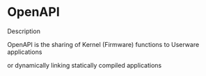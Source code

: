 # OpenAPI
Description 

OpenAPI is the sharing of Kernel (Firmware) functions to Userware applications

or dynamically linking statically compiled applications
